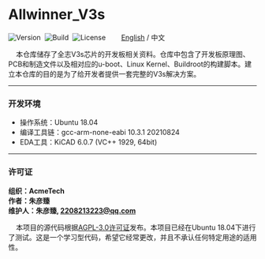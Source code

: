 # Allwinner_V3s

![Version](https://img.shields.io/badge/Version-1.0.1-brightgreen.svg)&nbsp;&nbsp;![Build](https://img.shields.io/badge/Build-Passed-success.svg)&nbsp;&nbsp;![License](https://img.shields.io/badge/License-AGPL-blue.svg)&nbsp;&nbsp;&nbsp;&nbsp;&nbsp;&nbsp;&nbsp;&nbsp;[English](https://github.com/ZhuYanzhen1/allwinner_v3s/blob/master/README.md) / 中文

&nbsp;&nbsp;&nbsp;&nbsp;本仓库储存了全志V3s芯片的开发板相关资料。仓库中包含了开发板原理图、PCB和制造文件以及相对应的u-boot、Linux Kernel、Buildroot的构建脚本。建立本仓库的目的是为了给开发者提供一套完整的V3s解决方案。

***

### 开发环境

+ 操作系统：Ubuntu 18.04
+ 编译工具链：gcc-arm-none-eabi 10.3.1 20210824
+ EDA工具：KiCAD 6.0.7 (VC++ 1929, 64bit)

***

### 许可证

**组织：AcmeTech <br>
作者：朱彦臻<br>
维护人：朱彦臻, 2208213223@qq.com**

&nbsp;&nbsp;&nbsp;&nbsp;本项目的源代码根据[AGPL-3.0许可证](https://github.com/ZhuYanzhen1/allwinner_v3s/blob/master/LICENSE)发布。本项目已经在Ubuntu 18.04下进行了测试。这是一个学习型代码，希望它经常更改，并且不承认任何特定用途的适用性。